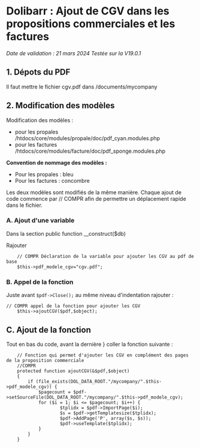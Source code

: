 # Dolibarr : Ajout de CGV dans les propositions commerciales et les factures

*Date de validation : 21 mars 2024*
*Testée sur la V19.0.1*


## 1. Dépots du PDF

Il faut mettre le fichier cgv.pdf dans /documents/mycompany

## 2. Modification des modèles

Modification des modèles :
- pour les propales /htdocs/core/modules/propale/doc/pdf_cyan.modules.php
- pour les factures /htdocs/core/modules/facture/doc/pdf_sponge.modules.php

**Convention de nommage des modèles :**

- Pour les propales : bleu
- Pour les factures : concombre

Les deux modèles sont modifiés de la même manière. Chaque ajout de code commence par // COMPR afin de permettre un déplacement rapide dans le fichier.

### A. Ajout d'une variable

Dans la section public function __construct($db)  

Rajouter

```
	// COMPR Déclaration de la variable pour ajouter les CGV au pdf de base
	$this->pdf_modele_cgv="cgv.pdf";
```

### B. Appel de la fonction

Juste avant `$pdf->Close();` au même niveau d'indentation rajouter :

```
// COMPR appel de la fonction pour ajouter les CGV
	$this->ajoutCGV($pdf,$object);
```	

## C. Ajout de la fonction

Tout en bas du code, avant la dernière } coller la fonction suivante :

```
	// Fonction qui permet d'ajouter les CGV en complément des pages de la proposition commerciale
	//COMPR
	protected function ajoutCGV(&$pdf,$object)
	{
		if (file_exists(DOL_DATA_ROOT."/mycompany/".$this->pdf_modele_cgv)) {
			$pagecount = $pdf->setSourceFile(DOL_DATA_ROOT."/mycompany/".$this->pdf_modele_cgv);
			for ($i = 1; $i <= $pagecount; $i++) {
					$tplidx = $pdf->ImportPage($i);
					$s = $pdf->getTemplatesize($tplidx);
					$pdf->AddPage('P', array($s, $s));
					$pdf->useTemplate($tplidx);
			}
		}
	}
```
